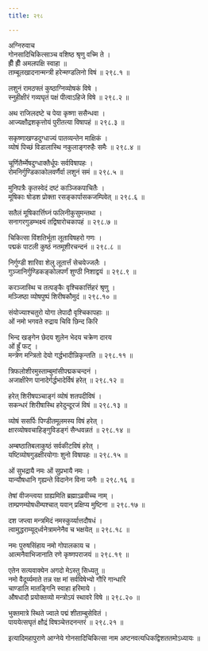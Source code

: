 ```yaml
---
title: २९८

---
```

अग्निरुवाच  
गोनसादिचिकित्साञ्च वशिष्ठ श्रृणु वच्मि ते ।  
ह्रीँ ह्रीँ अमलपक्षि स्वाहा ॥  
ताम्बूलखादनान्मन्त्री हरेन्मण्डलिनो विषं ॥ २९८.१ ॥  
  
लशुनं रामठफ्लं कुष्ठाग्निव्योषकं विषे ।  
स्नुहीक्षीरं गव्यघृतं पक्षं पीत्वाऽहिजे विषे ॥ २९८.२ ॥  
  
अथ राजिलदष्टे च पेया कृष्णा ससैन्धवा ।  
आज्यक्षौद्रशकृत्तोयं पुरीतत्या विषापहं ॥ २९८.३ ॥  
  
सकृष्णाखण्डदुग्धाज्यं पातव्यन्तेन माक्षिकं ।  
व्योषं पिच्छं विडालास्थि नकुलाङ्गरुहैः समैः ॥ २९८.४ ॥  
  
चूर्णितैर्म्मेषदुग्धाक्तैर्धूपः सर्वविषापहः ।  
रोमनिर्गुण्डिकाकोलवर्णैर्वा लशुनं समं ॥ २९८.५ ॥  
  
मुनिपत्रैः कृतस्वेदं दष्टं काञ्जिकपाचितैः ।  
मूषिकाः षोडश प्रोक्ता रसङ्कार्पासकजम्पिवेत् ॥ २९८.६ ॥  
  
सतैलं मूषिकार्त्तिघ्नं फलिनीकुसुमन्तथा ।  
सनागरगुडम्भक्ष्यं तद्विषारोचकापहं ॥ २९८.७ ॥  
  
चिकित्सा विंशतिर्भूता लूताविषहरो गणः ।  
पद्मकं पाटली कुष्ठं नतमूशीरचन्दनं ॥ २९८.८ ॥  
  
निर्गुण्डी शारिवा शेलु लूतार्त्तं सेचयेज्जलैः ।  
गुञ्जानिर्गुण्डिकङ्कोलपर्णं शुण्ठी निशाद्वयं ॥ २९८.९ ॥  
  
करञ्जास्थि च तत्पङ्कैः वृश्चिकार्त्तिहरं श्रृणु ।  
मञ्जिष्ठा व्योषपुष्पं शिरीषकौमुदं ॥ २९८.१० ॥  
  
संयोज्याश्चतुरो योगा लेपादौ वृश्चिकापहाः ॥  
ओं नमो भगवते रुद्राय चिवि छिन्द किरि  
  
भिन्द खङ्गेन छेदय शुलेन भेदय चक्रेण दारय  
ओं ह्रूँ फट् ।  
मन्त्रेण मन्त्रितो देयो गर्द्धभादीन्निकृन्तति ॥ २९८.११ ॥  
  
त्रिफलोशीरमुस्ताम्बुमांसीपद्मकचन्दनं ।  
अजाक्षीरेण पानादेर्गर्द्धभादेर्विषं हरेत् ॥ २९८.१२ ॥  
  
हरेत् शिरीषपञ्चाङ्गं व्योषं शतपदीविषं ।  
सकन्धरं शिरीषास्थि हरेदुन्दूरजं विषं ॥ २९८.१३ ॥  
  
व्योषं ससर्पिः पिण्डीतमूलमस्य विषं हरेत् ।  
क्षारव्योषवचाहिङ्गुविडङ्गं सैन्धवन्नतं ॥ २९८.१४ ॥  
  
अम्बष्ठातिबलाकुष्ठं सर्वकीटविषं हरेत् ।  
यष्टिव्योषगुडक्षीरयोगाः शुनो विषापहः ॥ २९८.१५ ॥  
  
ओं सुभद्रायै नमः ओं सुप्रभायै नमः ।  
यान्यौषधानि गृह्यन्ते विदानेन विना जनैः ॥ २९८.१६ ॥  
  
तेषां वीजन्त्वया ग्राह्यमिति ब्रह्माऽव्रवीच्च नाम् ।  
ताम्प्रणम्योषधीम्पश्चात् यवान् प्रक्षिप्य मुष्टिना ॥ २९८.१७ ॥  
  
दश जप्त्वा मन्त्रमिदं नमस्कुर्य्यात्तदौषधं ।  
त्वामुद्धराम्यूद्‌र्ध्वनेत्रामनेनैव च भक्षयेत् ॥ २९८.१८ ॥  
  
नमः पुरुषसिंहाय नमो गोपालकाय च ।  
आत्मनैवाभिजानाति रणे कृष्णपराजयं ॥ २९८.१९ ॥  
  
एतेन सत्यवाक्येन अगदो मेऽस्तु सिध्यतु ॥  
नमो वैदूर्य्यमाते तन्न रक्ष मां सर्वविषेभ्यो गौरि गान्धारि  
चाण्डालि मातङ्गिनि स्वाहा हरिमाये ।  
औषधादौ प्रयोक्तव्यो मन्त्रोऽयं स्थावरे विषे ॥ २९८.२० ॥  
  
भुक्तमात्रे स्थिते ज्वाले पद्मं शीताम्बुसेवितं ।  
पाययेत्सघृतं क्षौद्रं विषञ्चेत्तदनन्तरं ॥ २९८.२१ ॥  
  
इत्यादिमहापुराणे आग्नेये गोनसादिचिकित्सा नाम अष्टनवत्यधिकद्विशततमोऽध्यायः ॥
